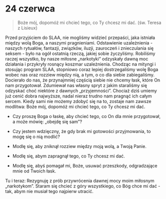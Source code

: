 
# 24 czerwca

> Boże mój, dopomóż mi chcieć tego, co Ty chcesz mi dać. (św. Teresa z Lisieux)

Przed przyjściem do SLAA, nie mogliśmy widzieć przepaści, jaka istniała między wolą Boga, a naszymi pragnieniami. Odstawienie uzależnienia - naszych rytuałów, fantazji, związków, iluzji, zauroczeń i znieczulania się seksem - było na ogół ostatnią rzeczą, jakiej sobie życzyliśmy. Robiliśmy raczej wszystko, by nasze miłosne „narkotyki” odzyskały dawną moc działania i przykryły rosnący koszmar uzależnienia. Chodząc na mityngi i stosując program SLAA, stopniowo coraz lepiej dostrzegaliśmy wolę Boga wobec nas oraz rozziew między nią, a tym, o co dla siebie zabiegaliśmy. Docierało do nas, że przynajmniej częścią siebie nie chcemy łask, które On nam przygotował. Zdumiewał nas własny spryt z jakim staraliśmy się odzyskać choć niektóre z dawnych „przyjemności”. Chociaż dziś umiemy już cenić dobra najwyższe, nadal nieraz trudno nam pragnąć ich całym sercem. Kiedy sami nie możemy zdobyć się na to, zostaje nam zawsze modlitwa: Boże mój, dopomóż mi chcieć tego, co Ty chcesz mi dać.

- Czy proszę Boga o łaskę, aby chcieć tego, co On dla mnie przygotował, a może mówię: „obejdę się sam”?
- Czy jestem wdzięczny, że gdy brak mi gotowości przyjmowania, to mogę się o nią modlić?

- Modlę się, aby zniknął rozziew między moją wolą, a Twoją Panie.
- Modlę się, abym zapragnął tego, co Ty chcesz mi dać.
- Modlę się, abyś pomagał mi, Boże, usuwać przeszkody, odgradzające mnie od Twoich łask.

Tu i teraz: Rezygnuję z prób przywrócenia dawnej mocy moim miłosnym „narkotykom”. Staram się chcieć z góry wszystkiego, co Bóg chce mi dać - tak, abym nie musiał tego najpierw utracić.
